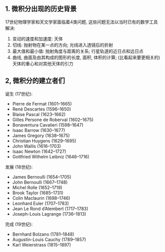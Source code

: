 ## 1. 微积分出现的历史背景


17世纪物理学家和天文学家面临着4类问题, 这些问题无法以当时已有的数学工具解决:
1. 变动的速度和加速度: 天体
2. 切线: 抛射物在某一点的方向; 光线进入透镜后的折射
3. 最大值和最小值: 抛射角度与距离的关系; 行星轨道的近日点和远日点
4. 曲线, 曲面及由其构成的图形的长度, 面积, 体积的计算; (比看起来要更相关的)天体的重心和对其他天体的引力

## 2, 微积分的建立者们

诞生 (17世纪):
- Pierre de Fermat (1601–1665)
- René Descartes (1596–1650)
- Blaise Pascal (1623–1662)
- Gilles Persone de Roberval (1602–1675)
- Bonaventura Cavalieri (1598–1647)
- Isaac Barrow (1630–1677)
- James Gregory (1638–1675)
- Christian Huygens (1629–1695)
- John Wallis (1616–1703)
- Isaac Newton (1642–1727)
- Gottfried Wilhelm Leibniz (1646–1716)

发展 (18世纪):
- James Bernoulli (1654–1705)
- John Bernoulli (1667–1748)
- Michel Rolle (1652–1719)
- Brook Taylor (1685–1731)
- Colin Maclaurin (1698–1746)
- Leonhard Euler (1707–1783)
- Jean Le Rond d’Alembert (1717–1783)
- Joseph-Louis Lagrange (1736–1813)

完成 (19世纪):
- Bernhard Bolzano (1781–1848)
- Augustin-Louis Cauchy (1789–1857)
- Karl Weierstrass (1815–1897)
